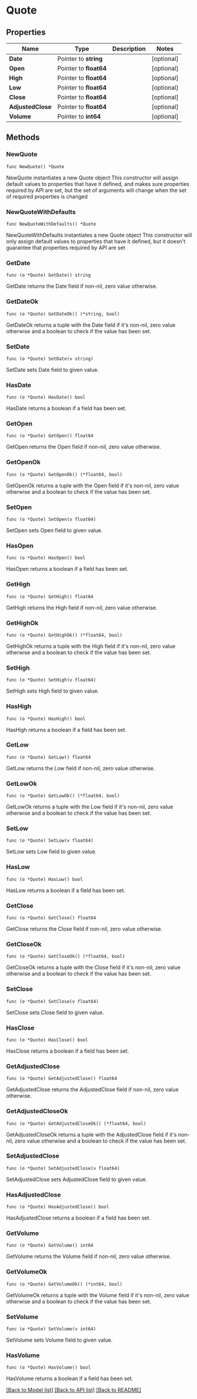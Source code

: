# Quote

## Properties

Name | Type | Description | Notes
------------ | ------------- | ------------- | -------------
**Date** | Pointer to **string** |  | [optional] 
**Open** | Pointer to **float64** |  | [optional] 
**High** | Pointer to **float64** |  | [optional] 
**Low** | Pointer to **float64** |  | [optional] 
**Close** | Pointer to **float64** |  | [optional] 
**AdjustedClose** | Pointer to **float64** |  | [optional] 
**Volume** | Pointer to **int64** |  | [optional] 

## Methods

### NewQuote

`func NewQuote() *Quote`

NewQuote instantiates a new Quote object
This constructor will assign default values to properties that have it defined,
and makes sure properties required by API are set, but the set of arguments
will change when the set of required properties is changed

### NewQuoteWithDefaults

`func NewQuoteWithDefaults() *Quote`

NewQuoteWithDefaults instantiates a new Quote object
This constructor will only assign default values to properties that have it defined,
but it doesn't guarantee that properties required by API are set

### GetDate

`func (o *Quote) GetDate() string`

GetDate returns the Date field if non-nil, zero value otherwise.

### GetDateOk

`func (o *Quote) GetDateOk() (*string, bool)`

GetDateOk returns a tuple with the Date field if it's non-nil, zero value otherwise
and a boolean to check if the value has been set.

### SetDate

`func (o *Quote) SetDate(v string)`

SetDate sets Date field to given value.

### HasDate

`func (o *Quote) HasDate() bool`

HasDate returns a boolean if a field has been set.

### GetOpen

`func (o *Quote) GetOpen() float64`

GetOpen returns the Open field if non-nil, zero value otherwise.

### GetOpenOk

`func (o *Quote) GetOpenOk() (*float64, bool)`

GetOpenOk returns a tuple with the Open field if it's non-nil, zero value otherwise
and a boolean to check if the value has been set.

### SetOpen

`func (o *Quote) SetOpen(v float64)`

SetOpen sets Open field to given value.

### HasOpen

`func (o *Quote) HasOpen() bool`

HasOpen returns a boolean if a field has been set.

### GetHigh

`func (o *Quote) GetHigh() float64`

GetHigh returns the High field if non-nil, zero value otherwise.

### GetHighOk

`func (o *Quote) GetHighOk() (*float64, bool)`

GetHighOk returns a tuple with the High field if it's non-nil, zero value otherwise
and a boolean to check if the value has been set.

### SetHigh

`func (o *Quote) SetHigh(v float64)`

SetHigh sets High field to given value.

### HasHigh

`func (o *Quote) HasHigh() bool`

HasHigh returns a boolean if a field has been set.

### GetLow

`func (o *Quote) GetLow() float64`

GetLow returns the Low field if non-nil, zero value otherwise.

### GetLowOk

`func (o *Quote) GetLowOk() (*float64, bool)`

GetLowOk returns a tuple with the Low field if it's non-nil, zero value otherwise
and a boolean to check if the value has been set.

### SetLow

`func (o *Quote) SetLow(v float64)`

SetLow sets Low field to given value.

### HasLow

`func (o *Quote) HasLow() bool`

HasLow returns a boolean if a field has been set.

### GetClose

`func (o *Quote) GetClose() float64`

GetClose returns the Close field if non-nil, zero value otherwise.

### GetCloseOk

`func (o *Quote) GetCloseOk() (*float64, bool)`

GetCloseOk returns a tuple with the Close field if it's non-nil, zero value otherwise
and a boolean to check if the value has been set.

### SetClose

`func (o *Quote) SetClose(v float64)`

SetClose sets Close field to given value.

### HasClose

`func (o *Quote) HasClose() bool`

HasClose returns a boolean if a field has been set.

### GetAdjustedClose

`func (o *Quote) GetAdjustedClose() float64`

GetAdjustedClose returns the AdjustedClose field if non-nil, zero value otherwise.

### GetAdjustedCloseOk

`func (o *Quote) GetAdjustedCloseOk() (*float64, bool)`

GetAdjustedCloseOk returns a tuple with the AdjustedClose field if it's non-nil, zero value otherwise
and a boolean to check if the value has been set.

### SetAdjustedClose

`func (o *Quote) SetAdjustedClose(v float64)`

SetAdjustedClose sets AdjustedClose field to given value.

### HasAdjustedClose

`func (o *Quote) HasAdjustedClose() bool`

HasAdjustedClose returns a boolean if a field has been set.

### GetVolume

`func (o *Quote) GetVolume() int64`

GetVolume returns the Volume field if non-nil, zero value otherwise.

### GetVolumeOk

`func (o *Quote) GetVolumeOk() (*int64, bool)`

GetVolumeOk returns a tuple with the Volume field if it's non-nil, zero value otherwise
and a boolean to check if the value has been set.

### SetVolume

`func (o *Quote) SetVolume(v int64)`

SetVolume sets Volume field to given value.

### HasVolume

`func (o *Quote) HasVolume() bool`

HasVolume returns a boolean if a field has been set.


[[Back to Model list]](../README.md#documentation-for-models) [[Back to API list]](../README.md#documentation-for-api-endpoints) [[Back to README]](../README.md)


